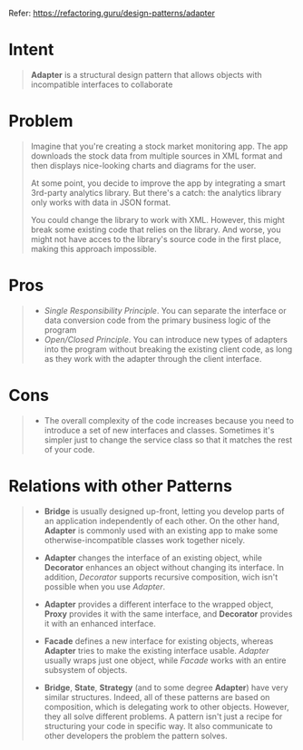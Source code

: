 ﻿Refer: https://refactoring.guru/design-patterns/adapter

# Intent

> **Adapter** is a structural design pattern that allows objects with incompatible interfaces
> to collaborate

# Problem

> Imagine that you're creating a stock market monitoring app. The app downloads the stock data
> from multiple sources in XML format and then displays nice-looking charts and diagrams for
> the user.
> 
> At some point, you decide to improve the app by integrating a smart 3rd-party analytics
> library. But there's a catch: the analytics library only works with data in JSON format.
> 
> You could change the library to work with XML. However, this might break some existing code
> that relies on the library. And worse, you might not have acces to the library's source code in
> the first place, making this approach impossible.

# Pros

> * *Single Responsibility Principle*. You can separate the interface or data conversion code from 
>   the primary business logic of the program
> * *Open/Closed Principle*. You can introduce new types of adapters into the program without breaking the 
>   existing client code, as long as they work with the adapter through the client interface.

# Cons

> * The overall complexity of the code increases because you need to introduce a set of new interfaces and classes.
>   Sometimes it's simpler just to change the service class so that it matches the rest of your code.

# Relations with other Patterns

> * **Bridge** is usually designed up-front, letting you develop parts of an application
>   independently of each other. On the other hand, **Adapter** is commonly used with an 
>   existing app to make some otherwise-incompatible classes work together nicely.
>  
> * **Adapter** changes the interface of an existing object, while **Decorator** enhances an object
>   without changing its interface. In addition, *Decorator* supports recursive composition, wich
>   isn't possible when you use *Adapter*.
>
> * **Adapter** provides a different interface to the wrapped object, **Proxy** provides it with the
>   same interface, and **Decorator** provides it with an enhanced interface.
>
> * **Facade** defines a new interface for existing objects, whereas **Adapter** tries to make the
>   existing interface usable. *Adapter* usually wraps just one object, while *Facade* works with an
>   entire subsystem of objects.
>
> * **Bridge**, **State**, **Strategy** (and to some degree **Adapter**) have very similar structures. Indeed,
>   all of these patterns are based on composition, which is delegating work to other objects.
>   However, they all solve different problems. A pattern isn't just a recipe for structuring your
>   code in specific way. It also communicate to other developers the problem the pattern
>   solves.